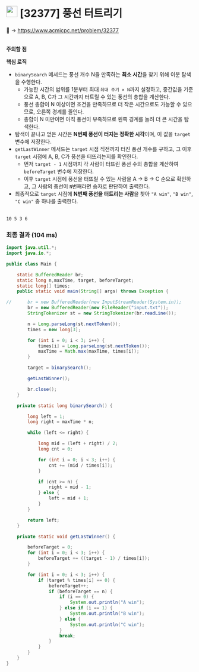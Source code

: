 # <img src="https://d2gd6pc034wcta.cloudfront.net/tier/13.svg" width="30"> [32377] 풍선 터트리기

📌 → https://www.acmicpc.net/problem/32377 <br/><br/>

**주의할 점**

**핵심 로직**

- `binarySearch` 메서드는 풍선 개수 N을 만족하는 **최소 시간**을 찾기 위해 이분 탐색을 수행한다.
    - 가능한 시간의 범위를 1분부터 최대 `최대 주기 × N`까지 설정하고, 중간값을 기준으로 A, B, C가 그 시간까지 터트릴 수 있는 풍선의 총합을 계산한다.
    - 풍선 총합이 N 이상이면 조건을 만족하므로 더 작은 시간으로도 가능할 수 있으므로, 오른쪽 경계를 줄인다.
    - 총합이 N 미만이면 아직 풍선이 부족하므로 왼쪽 경계를 늘려 더 큰 시간을 탐색한다.
- 탐색이 끝나고 얻은 시간은 **N번째 풍선이 터지는 정확한 시각**이며, 이 값을 `target` 변수에 저장한다.
- `getLastWinner` 메서드는 `target` 시점 직전까지 터진 풍선 개수를 구하고, 그 이후 `target` 시점에 A, B, C가 풍선을 터뜨리는지를 확인한다.
    - 먼저 `target - 1` 시점까지 각 사람이 터뜨린 풍선 수의 총합을 계산하여 `beforeTarget` 변수에 저장한다.
    - 이후 `target` 시점에 풍선을 터뜨릴 수 있는 사람을 A → B → C 순으로 확인하고, 그 사람의 풍선이 `N`번째라면 승자로 판단하여 출력한다.
- 최종적으로 `target` 시점에 **N번째 풍선을 터트리는 사람**을 찾아 `"A win"`, `"B win"`, `"C win"` 중 하나를 출력한다. <br/><br/>

```
10 5 3 6
```

### 최종 결과 (104 ms)

```java
import java.util.*;
import java.io.*;

public class Main {

    static BufferedReader br;
    static long n,maxTime, target, beforeTarget;
    static long[] times;
    public static void main(String[] args) throws Exception {

//      br = new BufferedReader(new InputStreamReader(System.in));
        br = new BufferedReader(new FileReader("input.txt"));
        StringTokenizer st = new StringTokenizer(br.readLine());

        n = Long.parseLong(st.nextToken());
        times = new long[3];

        for (int i = 0; i < 3; i++) {
            times[i] = Long.parseLong(st.nextToken());
            maxTime = Math.max(maxTime, times[i]);
        }

        target = binarySearch();

        getLastWinner();

        br.close();
    }

    private static long binarySearch() {

        long left = 1;
        long right = maxTime * n;

        while (left <= right) {

            long mid = (left + right) / 2;
            long cnt = 0;

            for (int i = 0; i < 3; i++) {
                cnt += (mid / times[i]);
            }

            if (cnt >= n) {
                right = mid - 1;
            } else {
                left = mid + 1;
            }
        }

        return left;
    }

    private static void getLastWinner() {

        beforeTarget = 0;
        for (int i = 0; i < 3; i++) {
            beforeTarget += ((target - 1) / times[i]);
        }

        for (int i = 0; i < 3; i++) {
            if (target % times[i] == 0) {
                beforeTarget++;
                if (beforeTarget == n) {
                    if (i == 0) {
                        System.out.println("A win");
                    } else if (i == 1) {
                        System.out.println("B win");
                    } else {
                        System.out.println("C win");
                    }
                    break;
                }
            }
        }
    }
}
```
